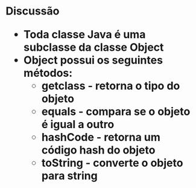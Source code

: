 <h1>Discussão

* Toda classe Java é uma subclasse da classe Object
* Object possui os seguintes métodos:
  * getclass - retorna o tipo do objeto
  * equals - compara se o objeto é igual a outro
  * hashCode - retorna um código hash do objeto
  * toString - converte o objeto para string
